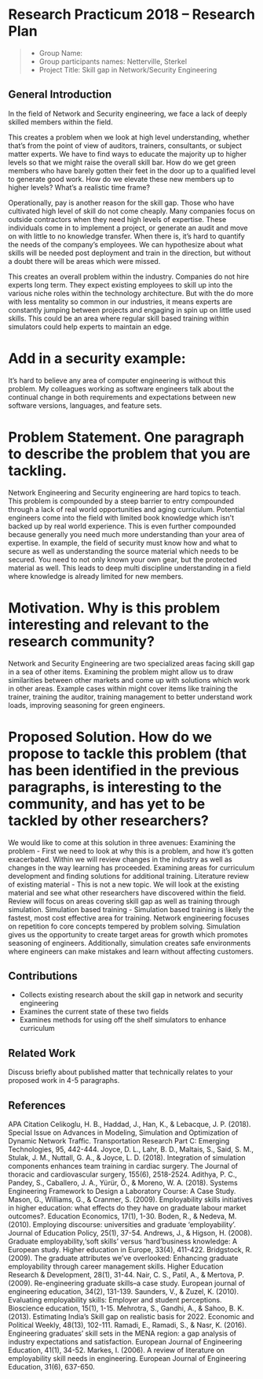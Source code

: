 # Research Practicum 2018 – Research Plan

> * Group Name: 
> * Group participants names: Netterville, Sterkel
> * Project Title: Skill gap in Network/Security Engineering

## General Introduction
In the field of Network and Security engineering, we face a lack of deeply skilled members within the field. 

This creates a problem when we look at high level understanding, whether that’s from the point of view of auditors, trainers, consultants, or subject matter experts. We have to find ways to educate the majority up to higher levels so that we might raise the overall skill bar. How do we get green members who have barely gotten their feet in the door up to a qualified level to generate good work. How do we elevate these new members up to higher levels? What’s a realistic time frame?

Operationally, pay is another reason for the skill gap. Those who have cultivated high level of skill do not come cheaply. Many companies focus on outside contractors when they need high levels of expertise. These individuals come in to implement a project, or generate an audit and move on with little to no knowledge transfer. When there is, it’s hard to quantify the needs of the company’s employees. We can hypothesize about what skills will be needed post deployment and train in the direction, but without a doubt there will be areas which were missed. 

This creates an overall problem within the industry. Companies do not hire experts long term. They expect existing employees to skill up into the various niche roles within the technology architecture. But with the do more with less  mentality so common in our industries, it means experts are constantly jumping between projects and engaging in spin up on little used skills. This could be an area where regular skill based training within simulators could help experts to maintain an edge. 

# Add in a security example:

It’s hard to believe any area of computer engineering is without this problem. My colleagues working as software engineers talk about the continual change in both requirements and expectations between new software versions, languages, and feature sets. 

# Problem Statement. One paragraph to describe the problem that you are tackling.
Network Engineering and Security engineering are hard topics to teach. This problem is compounded by a steep barrier to entry compounded through a lack of real world opportunities and aging curriculum. Potential engineers come into the field with limited book knowledge which isn't backed up by real world experience. This is even further compounded because generally you need much more understanding than your area of expertise. In example, the field of security must know how and what to secure as well as understanding the source material which needs to be secured. You need to not only known your own gear, but the protected material as well. This leads to deep multi discipline understanding in a field where knowledge is already limited for new members.

# Motivation. Why is this problem interesting and relevant to the research community?
Network and Security Engineering are two specialized areas facing skill gap in a sea of other items. Examining the problem might allow us to draw similarities between other markets and come up with solutions which work in other areas. Example cases within might cover items like training the trainer, training the auditor, training management to better understand work loads, improving seasoning for green engineers. 

# Proposed Solution. How do we propose to tackle this problem (that has been identified in the previous paragraphs, is interesting to the community, and has yet to be tackled by other researchers?
We would like to come at this solution in three avenues:
Examining the problem - First we need to look at why this is a problem, and how it’s gotten exacerbated. Within we will review changes in the industry as well as changes in the way learning has proceeded. Examining areas for curriculum development and finding solutions for additional training. 
Literature review of existing material - This is not a new topic. We will look at the existing material and see what other researchers have discovered within the field. Review will focus on areas covering skill gap as well as training through simulation. 
Simulation based training - Simulation based training is likely the fastest, most cost effective area for training. Network engineering focuses on repetition fo core concepts tempered by problem solving. Simulation gives us the opportunity to create target areas for growth which promotes seasoning of engineers. Additionally, simulation creates safe environments where engineers can make mistakes and learn without affecting customers. 

## Contributions
* Collects existing research about the skill gap in network and security engineering
* Examines the current state of these two fields
* Examines methods for using off the shelf simulators to enhance curriculum



## Related Work

Discuss briefly about published matter that technically relates to your proposed work in 4-5 paragraphs.

## References 

APA Citation
Celikoglu, H. B., Haddad, J., Han, K., & Lebacque, J. P. (2018). Special Issue on Advances in Modeling, Simulation and Optimization of Dynamic Network Traffic. Transportation Research Part C: Emerging Technologies, 95, 442-444.
Joyce, D. L., Lahr, B. D., Maltais, S., Said, S. M., Stulak, J. M., Nuttall, G. A., & Joyce, L. D. (2018). Integration of simulation components enhances team training in cardiac surgery. The Journal of thoracic and cardiovascular surgery, 155(6), 2518-2524.
Adithya, P. C., Pandey, S., Caballero, J. A., Yürür, Ö., & Moreno, W. A. (2018). Systems Engineering Framework to Design a Laboratory Course: A Case Study.
Mason, G., Williams, G., & Cranmer, S. (2009). Employability skills initiatives in higher education: what effects do they have on graduate labour market outcomes?. Education Economics, 17(1), 1-30.
Boden, R., & Nedeva, M. (2010). Employing discourse: universities and graduate ‘employability’. Journal of Education Policy, 25(1), 37-54.
Andrews, J., & Higson, H. (2008). Graduate employability,‘soft skills’ versus ‘hard’business knowledge: A European study. Higher education in Europe, 33(4), 411-422.
Bridgstock, R. (2009). The graduate attributes we’ve overlooked: Enhancing graduate employability through career management skills. Higher Education Research & Development, 28(1), 31-44.
Nair, C. S., Patil, A., & Mertova, P. (2009). Re-engineering graduate skills–a case study. European journal of engineering education, 34(2), 131-139.
Saunders, V., & Zuzel, K. (2010). Evaluating employability skills: Employer and student perceptions. Bioscience education, 15(1), 1-15.
Mehrotra, S., Gandhi, A., & Sahoo, B. K. (2013). Estimating India’s Skill gap on realistic basis for 2022. Economic and Political Weekly, 48(13), 102-111.
Ramadi, E., Ramadi, S., & Nasr, K. (2016). Engineering graduates’ skill sets in the MENA region: a gap analysis of industry expectations and satisfaction. European Journal of Engineering Education, 41(1), 34-52.
Markes, I. (2006). A review of literature on employability skill needs in engineering. European Journal of Engineering Education, 31(6), 637-650.


